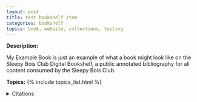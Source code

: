 ```yaml
---
layout: post
title: test bookshelf item
categories: bookshelf
topics: book, website, collections, testing
---
```


**Description:**

My Example Book is just an example of what a book might look like on the Sleepy Bois Club Digital Bookshelf, a public annotated bibliography for all content consumed by the Sleepy Bois Club.

**Topics:** {% include topics_list.html %}

<details>
<summary>Citations</summary>

<summary>MLA</summary>
<blockquote>
    <p>
    Einstein, Albert. "My Exampe Book". SBC Publishers. 2023.
    </p>
</blockquote>
<summary>APA</summary>
<blockquote>
    <p>
    Einstein, Albert. "My Exampe Book". SBC Publishers. (2023).
    </p>
</blockquote>
<summary>Chicago</summary>
<blockquote>
    <p>
    Einstein, Albert. "My Exampe Book". SBC Publishers. (2023).
    </p>
</blockquote>
</details>